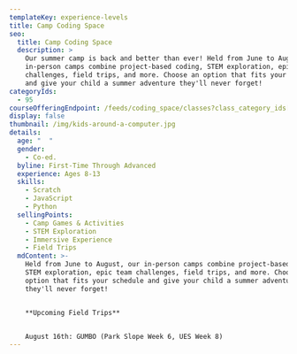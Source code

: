 ```yaml
---
templateKey: experience-levels
title: Camp Coding Space
seo:
  title: Camp Coding Space
  description: >
    Our summer camp is back and better than ever! Held from June to August, our
    in-person camps combine project-based coding, STEM exploration, epic team
    challenges, field trips, and more. Choose an option that fits your schedule
    and give your child a summer adventure they'll never forget!
categoryIds:
  - 95
courseOfferingEndpoint: /feeds/coding_space/classes?class_category_ids[]=95
display: false
thumbnail: /img/kids-around-a-computer.jpg
details:
  age: "  "
  gender:
    - Co-ed.
  byline: First-Time Through Advanced
  experience: Ages 8-13
  skills:
    - Scratch
    - JavaScript
    - Python
  sellingPoints:
    - Camp Games & Activities
    - STEM Exploration
    - Immersive Experience
    - Field Trips
  mdContent: >-
    Held from June to August, our in-person camps combine project-based coding,
    STEM exploration, epic team challenges, field trips, and more. Choose an
    option that fits your schedule and give your child a summer adventure
    they'll never forget!


    **U﻿pcoming Field Trips**


    A﻿ugust 16th: GUMBO (Park Slope Week 6, UES Week 8)
---
```

